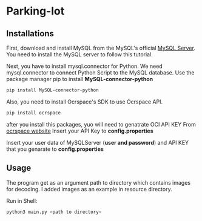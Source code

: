 # Parking-lot

## Installations

First, download and install MySQL from the MySQL's official
[MySQL Server](https://dev.mysql.com/downloads/mysql/). You need to install the MySQL server to follow this tutorial. 

Next, you have to install mysql.connector for Python. 
We need mysql.connector to connect Python Script to the MySQL database.
Use the package manager pip to install 
**MySQL-connector-python**
```bash
pip install MySQL-connector-python
```
Also, you need to install Ocrspace's SDK to use Ocrspace API.
```bash
pip install ocrspace
```
after you install this packages, yuo will need to genatrate OCI API KEY From
[ocrspace website](https://ocr.space/ocrapi)
Insert your API Key to **config.properties**

Insert your user data of MySQLServer (**user and password**) and API KEY that you genarate to **config.properties**

## Usage

The program get as an argument path to directory which contains images for
decoding.
I added images as an example in resource directory.

Run in Shell:
```bash
python3 main.py <path to directory> 
```
